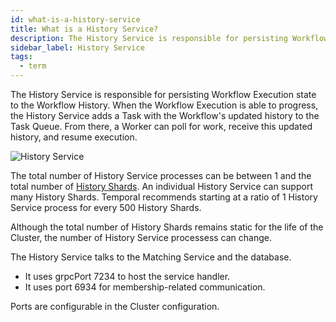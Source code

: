 ```yaml
---
id: what-is-a-history-service
title: What is a History Service?
description: The History Service is responsible for persisting Workflow Execution state and determining what to do next to progress the Workflow Execution through History Shards.
sidebar_label: History Service
tags:
  - term
---
```


The History Service is responsible for persisting Workflow Execution state to the Workflow History.
When the Workflow Execution is able to progress, the History Service adds a Task with the Workflow's updated history to the Task Queue.
From there, a Worker can poll for work, receive this updated history, and resume execution.

![History Service](/diagrams/temporal-history-service.svg)

The total number of History Service processes can be between 1 and the total number of [History Shards](/concepts/what-is-a-history-shard).
An individual History Service can support many History Shards.
Temporal recommends starting at a ratio of 1 History Service process for every 500 History Shards.

Although the total number of History Shards remains static for the life of the Cluster, the number of History Service processess can change.

The History Service talks to the Matching Service and the database.

- It uses grpcPort 7234 to host the service handler.
- It uses port 6934 for membership-related communication.

Ports are configurable in the Cluster configuration.
